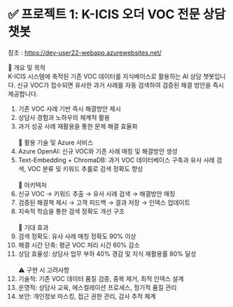 # ✅ 프로젝트 1: K-ICIS 오더 VOC 전문 상담 챗봇

참조 : https://dev-user22-webapp.azurewebsites.net/

📌 개요 및 목적<br/>
K-ICIS 시스템에 축적된 기존 VOC 데이터를 지식베이스로 활용하는 AI 상담 챗봇입니다. 신규 VOC가 접수되면 유사한 과거 사례를 자동 검색하여 검증된 해결 방안을 즉시 제공합니다.<br/>
1. 기존 VOC 사례 기반 즉시 해결방안 제시<br/>
2. 상담사 경험과 노하우의 체계적 활용<br/>
3. 과거 성공 사례 재활용을 통한 문제 해결 효율화<br/><br/>
🔧 활용 기술 및 Azure 서비스<br/>
1. Azure OpenAI: 신규 VOC와 기존 사례 매칭 및 해결방안 생성<br/>
2. Text-Embedding + ChromaDB: 과거 VOC 데이터베이스 구축과 유사 사례 검색, VOC 분류 및 키워드 추룰로 검색 정확도 향상<br/><br/>
🧩 아키텍처<br/>
1. 신규 VOC → 키워드 추출 → 유사 사례 검색 → 해결방안 매칭<br/>
2. 검증된 해결책 제시 → 고객 피드백 → 결과 저장 → 인덱스 업데이트<br/>
3. 지속적 학습을 통한 검색 정확도 개선 구조<br/><br/>
🎯 기대 효과<br/>
1. 검색 정확도: 유사 사례 매칭 정확도 90% 이상<br/>
2. 해결 시간 단축: 평균 VOC 처리 시간 60% 감소<br/>
3. 상담 효율성: 상담사 업무 부하 40% 경감 및 지식 재활용률 80% 달성<br/><br/>
⚠️ 구현 시 고려사항<br/>
1. 기술적: 기존 VOC 데이터 품질 검증, 중복 제거, 최적 인덱스 설계<br/>
2. 운영적: 상담사 교육, 에스컬레이션 프로세스, 정기적 품질 관리<br/>
3. 보안: 개인정보 마스킹, 접근 권한 관리, 감사 추적 체계<br/>

